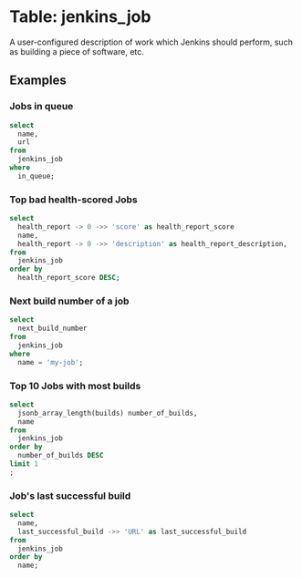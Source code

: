 # Table: jenkins_job

A user-configured description of work which Jenkins should perform, such as building a piece of software, etc.

## Examples

### Jobs in queue

```sql
select
  name,
  url
from
  jenkins_job
where
  in_queue;
```

### Top bad health-scored Jobs

```sql
select
  health_report -> 0 ->> 'score' as health_report_score
  name,
  health_report -> 0 ->> 'description' as health_report_description,
from
  jenkins_job
order by 
  health_report_score DESC;
```

### Next build number of a job

```sql
select
  next_build_number
from
  jenkins_job
where
  name = 'my-job';
```

### Top 10 Jobs with most builds

```sql
select
  jsonb_array_length(builds) number_of_builds,
  name
from
  jenkins_job
order by
  number_of_builds DESC
limit 1
;
```

### Job's last successful build

```sql
select
  name,
  last_successful_build ->> 'URL' as last_successful_build
from
  jenkins_job
order by
  name;
```
